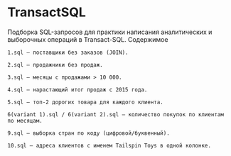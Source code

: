 # TransactSQL

Подборка SQL-запросов для практики написания аналитических и выборочных операций в Transact-SQL.
Содержимое

    1.sql — поставщики без заказов (JOIN).

    2.sql — продажники без продаж.

    3.sql — месяцы с продажами > 10 000.

    4.sql — нарастающий итог продаж с 2015 года.

    5.sql — топ-2 дорогих товара для каждого клиента.

    6(variant 1).sql / 6(variant 2).sql — количество покупок по клиентам по месяцам.

    9.sql — выборка стран по коду (цифровой/буквенный).

    10.sql — адреса клиентов с именем Tailspin Toys в одной колонке.
